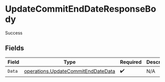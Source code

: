 # UpdateCommitEndDateResponseBody

Success


## Fields

| Field                                                                                    | Type                                                                                     | Required                                                                                 | Description                                                                              |
| ---------------------------------------------------------------------------------------- | ---------------------------------------------------------------------------------------- | ---------------------------------------------------------------------------------------- | ---------------------------------------------------------------------------------------- |
| `Data`                                                                                   | [operations.UpdateCommitEndDateData](../../models/operations/updatecommitenddatedata.md) | :heavy_check_mark:                                                                       | N/A                                                                                      |